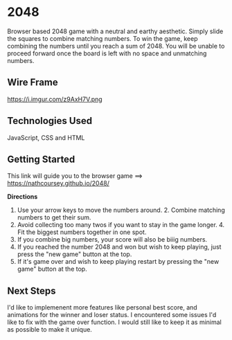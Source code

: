 # 2048 
Browser based 2048 game with a neutral and earthy aesthetic. Simply slide the squares to combine matching numbers.
To win the game, keep combining the numbers until you reach a sum of 2048. You will be unable to proceed forward once the board is left with no space and unmatching numbers.
    
## **Wire Frame** 
https://i.imgur.com/z9AxH7V.png
    
## **Technologies Used**
JavaScript, CSS and HTML
    
## **Getting Started**
This link will guide you to the browser game ==> https://nathcoursey.github.io/2048/
    
**Directions**
1. Use your arrow keys to move the numbers around.                                                                   2. Combine matching numbers to get their sum.
3. Avoid collecting too many twos if you want to stay in the game longer.  4. Fit the biggest numbers together in one spot.
5. If you combine big numbers, your score will also be biiig numbers.
6. If you reached the number 2048 and won but wish to keep playing, just
    press the "new game" button at the top.
7. If it's game over and wish to keep playing restart by pressing the "new game" button at the top.

## **Next Steps**
I'd like to implemenent more features like personal best score, and animations for the winner and loser status. I encountered some issues
I'd like to fix with the game over function. I would still like to 
keep it as minimal as possible to make it unique.
    
    